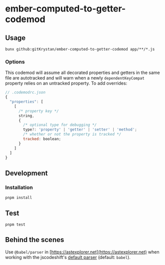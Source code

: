 # ember-computed-to-getter-codemod

## Usage

```shell
bunx github:gitKrystan/ember-computed-to-getter-codemod app/**/*.js
```

### Options

This codemod will assume all decorated properties and getters in the same file are autotracked and will warn when a newly `dependentKeyCompat` property relies on an untracked property. To add overrides:

```js
// .codemodrc.json
{
  "properties": [
    [
      /* property key */
      string,
      {
        /* optional type for debugging */
        type?: 'property' | 'getter' | 'setter' | 'method';
        /* whether or not the property is tracked */
        tracked: boolean;
      }
    ]
  ]
}
```

## Development

### Installation

```shell
pnpm install
```

## Test

```shell
pnpm test
```

## Behind the scenes

Use `@babel/parser` in [https://astexplorer.net](https://astexplorer.net) when working with the jscodeshift's [default parser](https://github.com/facebook/jscodeshift#usage-cli) (default: `babel`).
